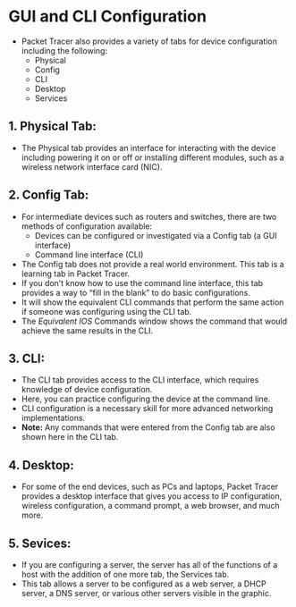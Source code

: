 # GUI and CLI Configuration

- Packet Tracer also provides a variety of tabs for device configuration including the following:
  - Physical
  - Config
  - CLI
  - Desktop
  - Services

## 1. Physical Tab: 
- The Physical tab provides an interface for interacting with the device including powering it on or off or installing different modules, such as a wireless network interface card (NIC).
## 2. Config Tab: 
- For intermediate devices such as routers and switches, there are two methods of configuration available:
  - Devices can be configured or investigated via a Config tab (a GUI interface)
  - Command line interface (CLI)
- The Config tab does not provide a real world environment. This tab is a learning tab in Packet Tracer.
- If you don’t know how to use the command line interface, this tab provides a way to “fill in the blank” to do basic configurations.
- It will show the equivalent CLI commands that perform the same action if someone was configuring using the CLI tab.
- The *Equivalent IOS* Commands window shows the command that would achieve the same results in the CLI.
## 3. CLI:
- The CLI tab provides access to the CLI interface, which requires knowledge of device configuration.
- Here, you can practice configuring the device at the command line.
- CLI configuration is a necessary skill for more advanced networking implementations.
- **Note:** Any commands that were entered from the Config tab are also shown here in the CLI tab.
## 4. Desktop:
- For some of the end devices, such as PCs and laptops, Packet Tracer provides a desktop interface that gives you access to IP configuration, wireless configuration, a command prompt, a web browser, and much more.
## 5. Sevices:
- If you are configuring a server, the server has all of the functions of a host with the addition of one more tab, the Services tab.
- This tab allows a server to be configured as a web server, a DHCP server, a DNS server, or various other servers visible in the graphic.
